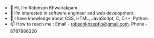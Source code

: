 - 👋 Hi, I’m Robinson Khwairakpam.
- 👀 I’m interested in software engineer and web development.
- 🌱 I have knowledge about CSS, HTML, JavaScript, C, C++, Python.
- 📫 How to reach me : Email - robsonkhzepflo@gmail.com, Phone - 8787886320

<!---
RobinsonKhwairakpam/RobinsonKhwairakpam is a ✨ special ✨ repository because its `README.md` (this file) appears on your GitHub profile.
You can click the Preview link to take a look at your changes.
--->
